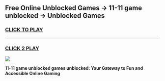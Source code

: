 
## Free Online Unblocked Games → 11-11 game unblocked → Unblocked Games
<h3>
<a href="https://premium.freeplayer.one?title=11-11_game_unblocked&ref=21F">CLICK TO PLAY</a></h3>
<hr>

<h3>
<a href="https://premium.freeplayer.one?title=11-11_game_unblocked&ref=21F">CLICK 2 PLAY</a>
  
</h3>

<a href="https://premium.freeplayer.one?title=11-11_game_unblocked&ref=21F/"><img src="https://clearcache.store/games.png"></a>


**11-11 game unblocked games unblocked: Your Gateway to Fun and Accessible Online Gaming**
